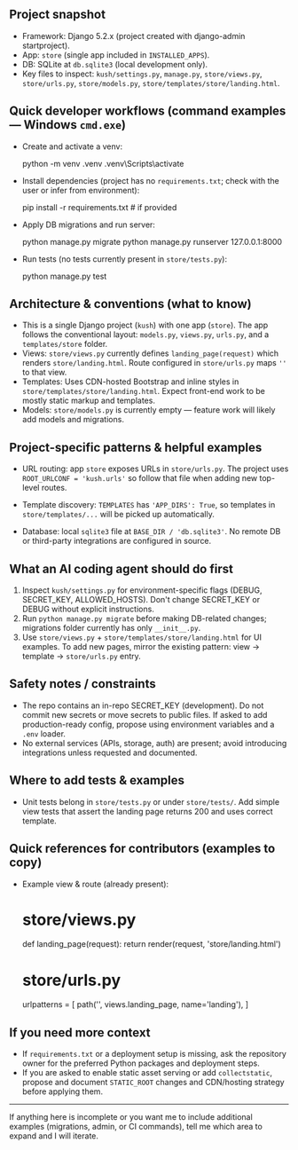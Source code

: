 ## Project snapshot

- Framework: Django 5.2.x (project created with django-admin startproject).
- App: `store` (single app included in `INSTALLED_APPS`).
- DB: SQLite at `db.sqlite3` (local development only).
- Key files to inspect: `kush/settings.py`, `manage.py`, `store/views.py`, `store/urls.py`, `store/models.py`, `store/templates/store/landing.html`.

## Quick developer workflows (command examples — Windows `cmd.exe`)

- Create and activate a venv:

  python -m venv .venv
  .venv\Scripts\activate

- Install dependencies (project has no `requirements.txt`; check with the user or infer from environment):

  pip install -r requirements.txt # if provided

- Apply DB migrations and run server:

  python manage.py migrate
  python manage.py runserver 127.0.0.1:8000

- Run tests (no tests currently present in `store/tests.py`):

  python manage.py test

## Architecture & conventions (what to know)

- This is a single Django project (`kush`) with one app (`store`). The app follows the conventional layout: `models.py`, `views.py`, `urls.py`, and a `templates/store` folder.
- Views: `store/views.py` currently defines `landing_page(request)` which renders `store/landing.html`. Route configured in `store/urls.py` maps `''` to that view.
- Templates: Uses CDN-hosted Bootstrap and inline styles in `store/templates/store/landing.html`. Expect front-end work to be mostly static markup and templates.
- Models: `store/models.py` is currently empty — feature work will likely add models and migrations.

## Project-specific patterns & helpful examples

- URL routing: app `store` exposes URLs in `store/urls.py`. The project uses `ROOT_URLCONF = 'kush.urls'` so follow that file when adding new top-level routes.

- Template discovery: `TEMPLATES` has `'APP_DIRS': True`, so templates in `store/templates/...` will be picked up automatically.

- Database: local `sqlite3` file at `BASE_DIR / 'db.sqlite3'`. No remote DB or third-party integrations are configured in source.

## What an AI coding agent should do first

1. Inspect `kush/settings.py` for environment-specific flags (DEBUG, SECRET_KEY, ALLOWED_HOSTS). Don't change SECRET_KEY or DEBUG without explicit instructions.
2. Run `python manage.py migrate` before making DB-related changes; migrations folder currently has only `__init__.py`.
3. Use `store/views.py` + `store/templates/store/landing.html` for UI examples. To add new pages, mirror the existing pattern: view -> template -> `store/urls.py` entry.

## Safety notes / constraints

- The repo contains an in-repo SECRET_KEY (development). Do not commit new secrets or move secrets to public files. If asked to add production-ready config, propose using environment variables and a `.env` loader.
- No external services (APIs, storage, auth) are present; avoid introducing integrations unless requested and documented.

## Where to add tests & examples

- Unit tests belong in `store/tests.py` or under `store/tests/`. Add simple view tests that assert the landing page returns 200 and uses correct template.

## Quick references for contributors (examples to copy)

- Example view & route (already present):

  # store/views.py

  def landing_page(request):
  return render(request, 'store/landing.html')

  # store/urls.py

  urlpatterns = [ path('', views.landing_page, name='landing'), ]

## If you need more context

- If `requirements.txt` or a deployment setup is missing, ask the repository owner for the preferred Python packages and deployment steps.
- If you are asked to enable static asset serving or add `collectstatic`, propose and document `STATIC_ROOT` changes and CDN/hosting strategy before applying them.

---

If anything here is incomplete or you want me to include additional examples (migrations, admin, or CI commands), tell me which area to expand and I will iterate.
